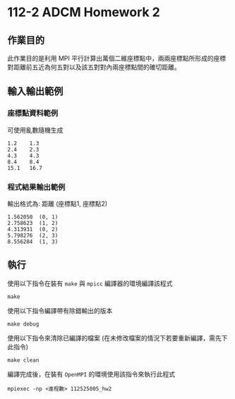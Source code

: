 # 112-2 ADCM Homework 2

## 作業目的

此作業目的是利用 MPI 平行計算出萬個二維座標點中，兩兩座標點所形成的座標對距離前五近為何五對以及該五對對內兩座標點間的確切距離。

## 輸入輸出範例

### 座標點資料範例

可使用亂數隨機生成
```
1.2    1.3
2.4    2.3
4.3    4.3
8.4    8.4
15.1   16.7

```

### 程式結果輸出範例

輸出格式為: 距離  (座標點1, 座標點2)

```
1.562050  (0, 1)
2.758623  (1, 2)
4.313931  (0, 2)
5.798276  (2, 3)
8.556284  (1, 3)
```

## 執行

使用以下指令在裝有 `make` 與 `mpicc` 編譯器的環境編譯該程式
```
make
```

使用以下指令編譯帶有除錯輸出的版本
```
make debug
```

使用以下指令來清除已編譯的檔案 (在未修改檔案的情況下若要重新編譯，需先下此指令)
```
make clean
```

編譯完成後，在裝有 `OpenMPI` 的環境使用該指令來執行此程式
```
mpiexec -np <進程數> 112525005_hw2
```